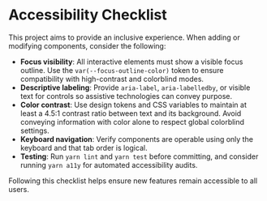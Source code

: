 # Accessibility Checklist

This project aims to provide an inclusive experience. When adding or modifying components, consider the following:

- **Focus visibility**: All interactive elements must show a visible focus outline. Use the `var(--focus-outline-color)` token to ensure compatibility with high-contrast and colorblind modes.
- **Descriptive labeling**: Provide `aria-label`, `aria-labelledby`, or visible text for controls so assistive technologies can convey purpose.
- **Color contrast**: Use design tokens and CSS variables to maintain at least a 4.5:1 contrast ratio between text and its background. Avoid conveying information with color alone to respect global colorblind settings.
- **Keyboard navigation**: Verify components are operable using only the keyboard and that tab order is logical.
- **Testing**: Run `yarn lint` and `yarn test` before committing, and consider running `yarn a11y` for automated accessibility audits.

Following this checklist helps ensure new features remain accessible to all users.
